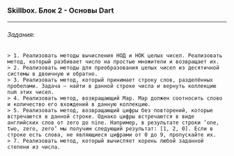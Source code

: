 ### Skillbox. Блок 2 - Основы Dart ###
---
###### Задания: ######
    > 1. Реализовать методы вычисления НОД и НОК целых чисел. Реализовать метод, который разбивает число на простые множители и возвращает их.
    > 2. Реализовать методы для преобразования целых чисел из десятичной системы в двоичную и обратно.
    > 3. Реализовать метод, который принимает строку слов, разделённых пробелами. Задача — найти в данной строке числа и вернуть коллекцию num этих чисел.
    > 4. Реализовать метод, возвращающий Map. Map должен соотносить слово и количество его вхождений в данную коллекцию.
    > 5. Реализовать метод, возвращающий цифры без повторений, которые встречаются в данной строке. Однако цифры встречаются в виде английских слов от zero до nine. Например, в результате строки ‘one, two, zero, zero’ мы получим следующий результат: [1, 2, 0]. Если в строке есть слова, не являющиеся цифрами от 0 до 9, пропускайте их.
    > 7. Реализовать метод, который вычисляет корень любой заданной степени из числа.
